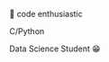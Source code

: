 🐸 code enthusiastic 

C/Python 

Data Science Student 😁 
<!---
officialbarun/officialbarun is a ✨ special ✨ repository because its `README.md` (this file) appears on your GitHub profile.
You can click the Preview link to take a look at your changes.
--->
